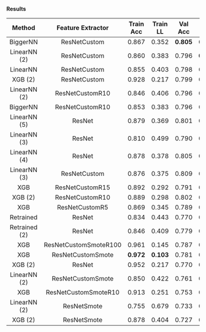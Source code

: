 **Results**
  
| Method             |   Feature Extractor   | Train Acc | Train LL  |  Val Acc  |   Val LL  |  Test Acc |  Test LL  |   Cmp LL   |
| :----------------: | :-------------------: | :-------: | :-------: | :-------: | :-------: | :-------: | :-------: | :--------: |
| BiggerNN           | ResNetCustom          |   0.867   |   0.352   | **0.805** |   0.538   | **0.805** | **0.499** |   0.5290   |
| LinearNN (2)       | ResNetCustom          |   0.860   |   0.383   |   0.796   | **0.528** |   0.802   |   0.500   | **0.5201** |
| LinearNN           | ResNetCustom          |   0.855   |   0.403   |   0.798   |   0.529   |   0.801   |   0.505   |   0.5231   |
| XGB (2)            | ResNetCustom          |   0.928   |   0.217   |   0.799   |   0.565   | **0.805** |   0.517   |     -      |
| LinearNN (2)       | ResNetCustomR10       |   0.846   |   0.406   |   0.796   |   0.548   |   0.800   |   0.521   |     -      |
| BiggerNN           | ResNetCustomR10       |   0.853   |   0.383   |   0.796   |   0.558   |   0.791   |   0.526   |     -      |
| LinearNN (5)       | ResNet                |   0.879   |   0.369   |   0.801   |   0.547   |   0.798   |   0.533   |     -      |
| LinearNN (3)       | ResNet                |   0.810   |   0.499   |   0.790   |   0.561   |   0.793   |   0.535   |     -      |
| LinearNN (4)       | ResNet                |   0.878   |   0.378   |   0.805   |   0.549   |   0.801   |   0.536   |     -      |
| LinearNN (3)       | ResNetCustom          |   0.876   |   0.375   |   0.809   |   0.541   |   0.800   |   0.537   |     -      |
| XGB                | ResNetCustomR15       |   0.892   |   0.292   |   0.791   |   0.575   |   0.796   |   0.541   |     -      |
| XGB (2)            | ResNetCustomR10       |   0.889   |   0.298   |   0.802   |   0.574   | **0.805** |   0.541   |     -      |
| XGB                | ResNetCustomR5        |   0.869   |   0.345   |   0.789   |   0.582   |   0.798   |   0.547   |     -      |
| Retrained          | ResNet                |   0.834   |   0.443   |   0.770   |   0.590   |   0.785   |   0.553   |     -      |
| Retrained (2)      | ResNet                |   0.846   |   0.409   |   0.779   |   0.588   |   0.793   |   0.556   |     -      |
| XGB                | ResNetCustomSmoteR100 |   0.961   |   0.145   |   0.787   |   0.595   |   0.786   |   0.567   |     -      |
| XGB                | ResNetCustomSmote     | **0.972** | **0.103** |   0.781   |   0.623   |   0.798   |   0.574   |     -      |
| XGB (2)            | ResNet                |   0.952   |   0.217   |   0.770   |   0.596   |   0.778   |   0.582   |     -      |
| LinearNN (2)       | ResNetCustomSmote     |   0.850   |   0.422   |   0.761   |   0.590   |   0.778   |   0.583   |     -      |
| XGB                | ResNetCustomSmoteR10  |   0.913   |   0.251   |   0.753   |   0.672   |   0.760   |   0.630   |     -      |
| LinearNN (2)       | ResNetSmote           |   0.755   |   0.679   |   0.733   |   0.721   |   0.753   |   0.705   |     -      |
| XGB (2)            | ResNetSmote           |   0.878   |   0.404   |   0.727   |   0.769   |   0.722   |   0.738   |     -      |
